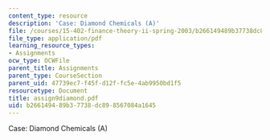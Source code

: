 ```yaml
---
content_type: resource
description: 'Case: Diamond Chemicals (A)'
file: /courses/15-402-finance-theory-ii-spring-2003/b266149489b37738dc898567084a1645_assign9diamond.pdf
file_type: application/pdf
learning_resource_types:
- Assignments
ocw_type: OCWFile
parent_title: Assignments
parent_type: CourseSection
parent_uid: 47739ec7-f45f-d12f-fc5e-4ab9950bd1f5
resourcetype: Document
title: assign9diamond.pdf
uid: b2661494-89b3-7738-dc89-8567084a1645
---
```

Case: Diamond Chemicals (A)

